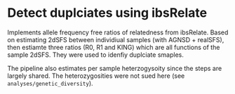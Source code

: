 # Detect duplciates using ibsRelate

Implements allele frequency free ratios of relatedness from ibsRelate. Based on estimating 2dSFS between individiual samples (with AGNSD + realSFS), then estiamte three ratios (R0, R1 and KING) which are all functions of the sample 2dSFS. They were used to idenfiy duplciate smaples.

The pipeline also estimates per sample heterzogysoity since the steps are largely shared. The heterozygosities were not sued here (see `analyses/genetic_diversity`).
